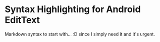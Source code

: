 Syntax Highlighting for Android EditText
========================================

Markdown syntax to start with... :D since I simply need it and it's urgent.

